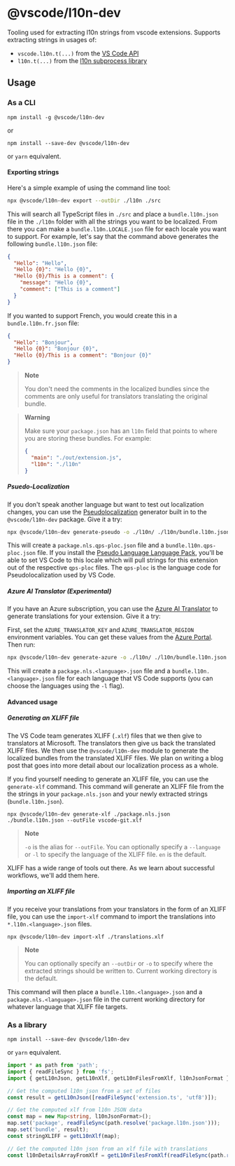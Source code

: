# @vscode/l10n-dev

Tooling used for extracting l10n strings from vscode extensions. Supports extracting strings in usages of:

* `vscode.l10n.t(...)` from the [VS Code API](https://code.visualstudio.com/api/references/vscode-api#l10n)
* `l10n.t(...)` from the [l10n subprocess library](https://github.com/microsoft/vscode-l10n/tree/main/l10n)

## Usage

### As a CLI
```
npm install -g @vscode/l10n-dev
```
or
```
npm install --save-dev @vscode/l10n-dev
```
or `yarn` equivalent.

#### Exporting strings

Here's a simple example of using the command line tool:

```sh
npx @vscode/l10n-dev export --outDir ./l10n ./src
```

This will search all TypeScript files in `./src` and place a `bundle.l10n.json` file in the `./l10n` folder with all the strings you want to be localized. From there you can make a `bundle.l10n.LOCALE.json` file for each locale you want to support. For example, let's say that the command above generates the following `bundle.l10n.json` file:

```json
{
  "Hello": "Hello",
  "Hello {0}": "Hello {0}",
  "Hello {0}/This is a comment": {
    "message": "Hello {0}",
    "comment": ["This is a comment"]
  }
}
```

If you wanted to support French, you would create this in a `bundle.l10n.fr.json` file:

```json
{
  "Hello": "Bonjour",
  "Hello {0}": "Bonjour {0}",
  "Hello {0}/This is a comment": "Bonjour {0}"
}
```

> **Note**
>
> You don't need the comments in the localized bundles since the comments are only useful for translators translating the original bundle.

> **Warning**
>
> Make sure your `package.json` has an `l10n` field that points to where you are storing these bundles. For example:
>
> ```json
> {
>   "main": "./out/extension.js",
>   "l10n": "./l10n"
> }
> ```

##### Psuedo-Localization

If you don't speak another language but want to test out localization changes, you can use the [Pseudolocalization](https://en.wikipedia.org/wiki/Pseudolocalization) generator built in to the `@vscode/l10n-dev` package. Give it a try:

```sh
npx @vscode/l10n-dev generate-pseudo -o ./l10n/ ./l10n/bundle.l10n.json ./package.nls.json
```

This will create a `package.nls.qps-ploc.json` file and a `bundle.l10n.qps-ploc.json` file. If you install the [Pseudo Language Language Pack](https://marketplace.visualstudio.com/items?itemName=MS-CEINTL.vscode-language-pack-qps-ploc), you'll be able to set VS Code to this locale which will pull strings for this extension out of the respective `qps-ploc` files. The `qps-ploc` is the language code for Pseudolocalization used by VS Code.

##### Azure AI Translator (Experimental)

If you have an Azure subscription, you can use the [Azure AI Translator](https://azure.microsoft.com/en-us/services/cognitive-services/translator-text-api/) to generate translations for your extension. Give it a try:

First, set the `AZURE_TRANSLATOR_KEY` and `AZURE_TRANSLATOR_REGION` environment variables. You can get these values from the [Azure Portal](https://portal.azure.com/). Then run:

```sh
npx @vscode/l10n-dev generate-azure -o ./l10n/ ./l10n/bundle.l10n.json ./package.nls.json
```

This will create a `package.nls.<language>.json` file and a `bundle.l10n.<language>.json` file for each language that VS Code supports (you can choose the languages using the `-l` flag).

#### Advanced usage

##### Generating an XLIFF file

The VS Code team generates XLIFF (`.xlf`) files that we then give to translators at Microsoft. The translators then give us back the translated XLIFF files. We then use the `@vscode/l10n-dev` module to generate the localized bundles from the translated XLIFF files. We plan on writing a blog post that goes into more detail about our localization process as a whole.

If you find yourself needing to generate an XLIFF file, you can use the `generate-xlf` command. This command will generate an XLIFF file from the the strings in your `package.nls.json` and your newly extracted strings (`bundle.l10n.json`).

```
npx @vscode/l10n-dev generate-xlf ./package.nls.json ./bundle.l10n.json --outFile vscode-git.xlf
```

> **Note**
>
> `-o` is the alias for `--outFile`. You can optionally specify a `--language` or `-l` to specify the language of the XLIFF file. `en` is the default.

XLIFF has a wide range of tools out there. As we learn about successful workflows, we'll add them here.

##### Importing an XLIFF file

If you receive your translations from your translators in the form of an XLIFF file, you can use the `import-xlf` command to import the translations into `*.l10n.<language>.json` files.

```
npx @vscode/l10n-dev import-xlf ./translations.xlf
```

> **Note**
>
> You can optionally specify an `--outDir` or `-o` to specify where the extracted strings should be written to. Current working directory is the default.

This command will then place a `bundle.l10n.<language>.json` and a `package.nls.<language>.json` file in the current working directory for whatever language that XLIFF file targets.

### As a library

```
npm install --save-dev @vscode/l10n-dev
```
or `yarn` equivalent.

```typescript
import * as path from 'path';
import { readFileSync } from 'fs';
import { getL10nJson, getL10nXlf, getL10nFilesFromXlf, l10nJsonFormat } from '@vscode/l10n-dev';

// Get the computed l10n json from a set of files
const result = getL10nJson([readFileSync('extension.ts', 'utf8')]);

// Get the computed xlf from l10n JSON data
const map = new Map<string, l10nJsonFormat>();
map.set('package', readFileSync(path.resolve('package.l10n.json')));
map.set('bundle', result);
const stringXLIFF = getL10nXlf(map);

// Get the computed l10n json from an xlf file with translations
const l10nDetailsArrayFromXlf = getL10nFilesFromXlf(readFileSync(path.resolve('vscode.git.de.xlf')));
```
